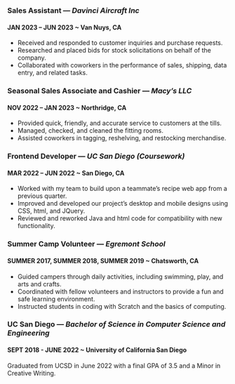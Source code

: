 ### Sales Assistant — *Davinci Aircraft Inc*
#### JAN 2023 – JUN 2023 ~ Van Nuys, CA
- Received and responded to customer inquiries and purchase requests.
- Researched and placed bids for stock solicitations on behalf of the company.
- Collaborated with coworkers in the performance of sales, shipping, data entry, and related tasks.

### Seasonal Sales Associate and Cashier — *Macy’s LLC*
#### NOV 2022 – JAN 2023 ~ Northridge, CA
- Provided quick, friendly, and accurate service to customers at the tills.
- Managed, checked, and cleaned the fitting rooms.
- Assisted coworkers in tagging, reshelving, and restocking merchandise.

### Frontend Developer — *UC San Diego (Coursework)*
#### MAR 2022 – JUN 2022 ~ San Diego, CA
- Worked with my team to build upon a teammate’s recipe web app from a previous quarter.
- Improved and developed our project’s desktop and mobile designs using CSS, html, and JQuery.
- Reviewed and reworked Java and html code for compatibility with new functionality.

### Summer Camp Volunteer — *Egremont School*
#### SUMMER 2017, SUMMER 2018, SUMMER 2019 ~ Chatsworth, CA
- Guided campers through daily activities, including swimming, play, and arts and crafts.
- Coordinated with fellow volunteers and instructors to provide a fun and safe learning environment.
- Instructed students in coding with Scratch and the basics of computing.

### UC San Diego — *Bachelor of Science in Computer Science and Engineering*
#### SEPT 2018 - JUNE 2022 ~ University of California San Diego
Graduated from UCSD in June 2022 with a final GPA of 3.5 and a Minor in Creative Writing.

